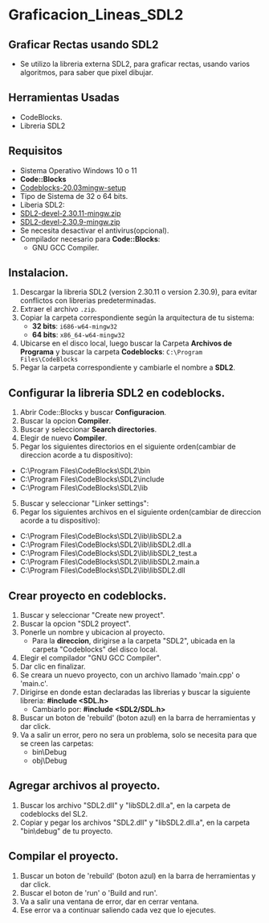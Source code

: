 # Graficacion_Lineas_SDL2

## Graficar Rectas usando SDL2
- Se utilizo la libreria externa SDL2, para graficar rectas, usando varios algoritmos, para saber que pixel dibujar.

## Herramientas Usadas
- CodeBlocks.
- Libreria SDL2

## Requisitos
- Sistema Operativo Windows 10 o 11
- **Code::Blocks**
 - [Codeblocks-20.03mingw-setup](https://www.codeblocks.org/downloads/binaries/)
- Tipo de Sistema de 32 o 64 bits.
- Liberia SDL2:
 - [SDL2-devel-2.30.11-mingw.zip](https://github.com/libsdl-org/SDL/releases/tag/release-2.30.11)
 - [SDL2-devel-2.30.9-mingw.zip](https://github.com/libsdl-org/SDL/releases/tag/release-2.30.9)
- Se necesita desactivar el antivirus(opcional).
- Compilador necesario para **Code::Blocks**:
  - GNU GCC Compiler.
  
## Instalacion.
1. Descargar la libreria SDL2 (version 2.30.11 o version 2.30.9), para evitar conflictos con librerias predeterminadas.
2. Extraer el archivo `.zip`.
3. Copiar la carpeta correspondiente según la arquitectura de tu sistema:
   - **32 bits**: `i686-w64-mingw32`
   - **64 bits**: `x86_64-w64-mingw32`
4. Ubicarse en el disco local, luego buscar la Carpeta **Archivos de Programa** y buscar la carpeta **Codeblocks**: `C:\Program Files\CodeBlocks`
5. Pegar la carpeta correspondiente y cambiarle el nombre a **SDL2**.

## Configurar la libreria SDL2 en codeblocks.

1. Abrir Code::Blocks y buscar **Configuracion**.
2. Buscar la opcion **Compiler**.
3. Buscar y seleccionar **Search directories**.
4. Elegir de nuevo **Compiler**.
5. Pegar los siguientes directorios en el siguiente orden(cambiar de direccion acorde a tu dispositivo):
 - C:\Program Files\CodeBlocks\SDL2\bin
 - C:\Program Files\CodeBlocks\SDL2\include
 - C:\Program Files\CodeBlocks\SDL2\lib
5. Buscar y seleccionar "Linker settings":
6. Pegar los siguientes archivos en el siguiente orden(cambiar de direccion acorde a tu dispositivo):
 - C:\Program Files\CodeBlocks\SDL2\lib\libSDL2.a
 - C:\Program Files\CodeBlocks\SDL2\lib\libSDL2.dll.a
 - C:\Program Files\CodeBlocks\SDL2\lib\libSDL2_test.a
 - C:\Program Files\CodeBlocks\SDL2\lib\libSDL2.main.a
 - C:\Program Files\CodeBlocks\SDL2\lib\libSDL2.dll

## Crear proyecto en codeblocks.
1. Buscar y seleccionar "Create new proyect".
2. Buscar la opcion "SDL2 proyect".
3. Ponerle un nombre y ubicacion al proyecto.
   - Para la **direccion**, dirigirse a la carpeta "SDL2", ubicada en la carpeta "Codeblocks" del disco local.
4. Elegir el compilador "GNU GCC Compiler".
5. Dar clic en finalizar.
6. Se creara un nuevo proyecto, con un archivo llamado 'main.cpp' o 'main.c'.
7. Dirigirse en donde estan declaradas las librerias y buscar la siguiente libreria:
   **#include <SDL.h>**
   - Cambiarlo por: **#include <SDL2/SDL.h>**
9. Buscar un boton de 'rebuild' (boton azul) en la barra de herramientas y dar click.
10. Va a salir un error, pero no sera un problema, solo se necesita para que se creen las carpetas:
    - bin\Debug
    - obj\Debug
    
## Agregar archivos al proyecto.
1. Buscar los archivo "SDL2.dll" y "libSDL2.dll.a", en la carpeta de codeblocks del SL2.
2. Copiar y pegar los archivos "SDL2.dll" y "libSDL2.dll.a", en la carpeta "bin\debug" de tu proyecto.
## Compilar el proyecto.
1. Buscar un boton de 'rebuild' (boton azul) en la barra de herramientas y dar click.
2. Buscar el boton de 'run' o 'Build and run'.
3. Va a salir una ventana de error, dar en cerrar ventana.
4. Ese error va a continuar saliendo cada vez que lo ejecutes.

